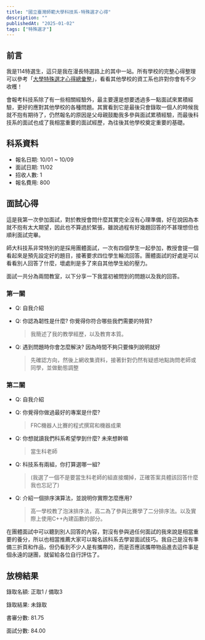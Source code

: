 ```yaml
---
title: "國立臺灣師範大學科技系-特殊選才心得"
description: ""
publishedAt: "2025-01-02"
tags: ["特殊選才"]
---
```


## 前言

我是114特選生，這只是我在漫長特選路上的其中一站。所有學校的完整心得整理可以參考「[大學特殊選才心得總彙整](/blogs/special)」，看看其他學校的資工系也許對你會有不少收穫！

會報考科技系除了有一些相關經驗外，最主要還是想要透過多一點面試來累積經驗，更好的應對其他學校的各種問題。其實看到它是最後只會錄取一個人的時候我就不抱有期待了，仍然報名的原因是父母親鼓勵我多參與面試累積經驗，而最後科技系的面試也成了我相當重要的面試經歷，為往後其他學校奠定重要的基礎。

## 科系資料

- 報名日期: 10/01 ~ 10/09
- 面試日期: 11/02
- 招收人數: 1
- 報名費用: 800

## 面試心得

這是我第一次參加面試，對於教授會問什麼其實完全沒有心理準備，好在說因為本就不抱有太大期望，因此也不算過於緊張，雖說過程有好幾題回答的不甚理想但也順利面試完畢。

師大科技系非常特別的是採用團體面試，一次有四個學生一起參加，教授會提一個看起來是預先設定好的題目，接著要求四位學生輪流回答。團體面試的好處是可以看看別人回答了什麼，壞處則是多了來自其他學生給的壓力。

面試一共分為兩間教室，以下分享一下我當初被問到的問題以及我的回答。

### 第一關

- Q: 自我介紹

- Q: 你認為韌性是什麼? 你覺得你符合哪些我們需要的特質?

  > 我簡述了我的教學經歷，以及教育本質。

- Q: 遇到問題時你會怎麼解決? 因為時間不夠只要條列說明就好
  > 先確認方向，然後上網收集資料，接著針對仍然有疑惑地點詢問老師或同學，並做動態調整

### 第二關

- Q: 自我介紹

- Q: 你覺得你做過最好的專案是什麼?

  > FRC機器人比賽的程式撰寫和機器成果

- Q: 你想就讀我們科系希望學到什麼? 未來想幹嘛

  > 當生科老師

- Q: 科技系有兩組，你打算選哪一組?

  > (我選了一個不是要當生科老師的組直接爛掉，正確答案具體該回答什麼我也忘記了)

- Q: 介紹一個排序演算法，並說明你實際怎麼應用?
  > 高一學校教了泡沫排序法，高二為了參與比賽學了二分排序法。以及實際上使用C++內建函數的部分。

在團體面試中可以聽到別人回答的內容，對沒有參與過任何面試的我來說是相當重要的養分，所以也相當推薦大家可以報名該科系去學習面試技巧。我自己是沒有準備三折頁和作品，但仍看到不少人是有攜帶的，而是否應該攜帶物品進去這件事是個永遠的謎團，就留給各位自行評估了。

## 放榜結果

錄取名額: 正取1 / 備取3

錄取結果: 未錄取

書審分數: 81.75

面試分數: 84.00
